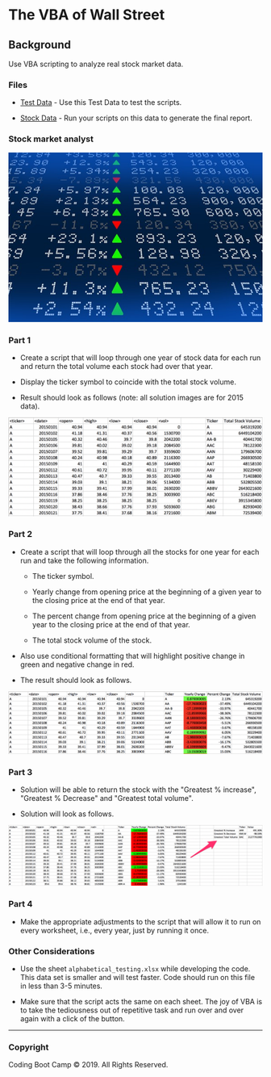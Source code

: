 # The VBA of Wall Street

## Background

Use VBA scripting to analyze real stock market data.

### Files

* [Test Data](Resources/alphabtical_testing.xlsx) - Use this Test Data to test the scripts.

* [Stock Data](Resources/Multiple_year_stock_data.xlsx) - Run your scripts on this data to generate the final report.

### Stock market analyst

![stock Market](Images/stockmarket.jpg)

### Part 1

* Create a script that will loop through one year of stock data for each run and return the total volume each stock had over that year.

* Display the ticker symbol to coincide with the total stock volume.

* Result should look as follows (note: all solution images are for 2015 data).

![easy_solution](Images/easy_solution.png)

### Part 2

* Create a script that will loop through all the stocks for one year for each run and take the following information.

  * The ticker symbol.

  * Yearly change from opening price at the beginning of a given year to the closing price at the end of that year.

  * The percent change from opening price at the beginning of a given year to the closing price at the end of that year.

  * The total stock volume of the stock.

* Also use conditional formatting that will highlight positive change in green and negative change in red.

* The result should look as follows.

![moderate_solution](Images/moderate_solution.png)

### Part 3

* Solution will be able to return the stock with the "Greatest % increase", "Greatest % Decrease" and "Greatest total volume".

* Solution will look as follows.

![hard_solution](Images/hard_solution.png)

### Part 4

* Make the appropriate adjustments to the script that will allow it to run on every worksheet, i.e., every year, just by running it once.

### Other Considerations

* Use the sheet `alphabetical_testing.xlsx` while developing the code. This data set is smaller and will test faster. Code should run on this file in less than 3-5 minutes.

* Make sure that the script acts the same on each sheet. The joy of VBA is to take the tediousness out of repetitive task and run over and over again with a click of the button.

- - -

### Copyright

Coding Boot Camp © 2019. All Rights Reserved.